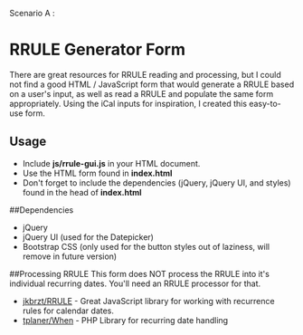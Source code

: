 Scenario A :

# RRULE Generator Form
There are great resources for RRULE reading and processing, but I could not find a good HTML / JavaScript form that would generate a RRULE based on a user's input, as well as read a RRULE and populate the same form appropriately.   Using the iCal inputs for inspiration, I created this easy-to-use form.

## Usage
- Include **js/rrule-gui.js** in your HTML document.
- Use the HTML form found in **index.html**
- Don't forget to include the dependencies (jQuery, jQuery UI, and styles) found in the head of **index.html**

##Dependencies
* jQuery
* jQuery UI (used for the Datepicker)
* Bootstrap CSS (only used for the button styles out of laziness, will remove in future version)


##Processing RRULE
This form does NOT process the RRULE into it's individual recurring dates.  You'll need an RRULE processor for that.

- [jkbrzt/RRULE](https://github.com/jkbrzt/rrule) - Great JavaScript library for working with recurrence rules for calendar dates.
- [tplaner/When](https://github.com/tplaner/When) - PHP Library for recurring date handling
